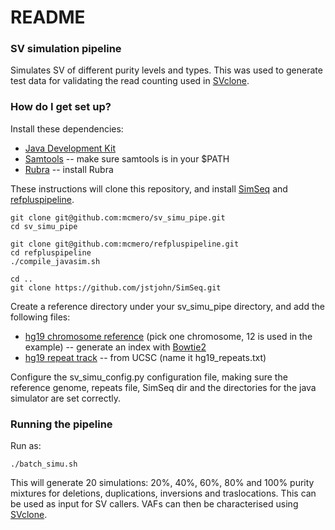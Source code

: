 # README #

### SV simulation pipeline ###

Simulates SV of different purity levels and types. This was used to generate test data for validating the read counting used in [SVclone](https://github.com/mcmero/SVclone).

### How do I get set up? ###

Install these dependencies:

* [Java Development Kit](http://www.oracle.com/technetwork/java/javase/downloads/jdk8-downloads-2133151.html)
* [Samtools](http://samtools.sourceforge.net/) -- make sure samtools is in your $PATH
* [Rubra](https://github.com/bjpop/rubra.git) -- install Rubra

These instructions will clone this repository, and install [SimSeq](https://github.com/jstjohn/SimSeq) and [refpluspipeline](https://github.com/mcmero/refpluspipeline).

    git clone git@github.com:mcmero/sv_simu_pipe.git
    cd sv_simu_pipe

    git clone git@github.com:mcmero/refpluspipeline.git
    cd refpluspipeline
    ./compile_javasim.sh

    cd ..
    git clone https://github.com/jstjohn/SimSeq.git

Create a reference directory under your sv_simu_pipe directory, and add the following files:

* [hg19 chromosome reference](http://hgdownload.cse.ucsc.edu/goldenpath/hg19/chromosomes/) (pick one chromosome, 12 is used in the example) -- generate an index with [Bowtie2](bowtie-bio.sourceforge.net/bowtie2/)
* [hg19 repeat track](https://genome.ucsc.edu/cgi-bin/hgTables) -- from UCSC (name it hg19_repeats.txt)

Configure the sv_simu_config.py configuration file, making sure the reference genome, repeats file, SimSeq dir and the directories for the java simulator are set correctly.  

### Running the pipeline ###

Run as:

    ./batch_simu.sh

This will generate 20 simulations: 20%, 40%, 60%, 80% and 100% purity mixtures for deletions, duplications, inversions and traslocations. This can be used as input for SV callers. VAFs can then be characterised using [SVclone](https://github.com/mcmero/SVclone).

